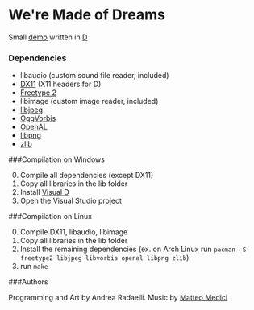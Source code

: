 We're Made of Dreams
=================

Small [demo](http://en.wikipedia.org/wiki/Demo_%28computer_programming%29) written in [D](http://dlang.org)

### Dependencies

* libaudio (custom sound file reader, included)
* [DX11](https://github.com/D-Programming-Deimos/libX11) (X11 headers for D)
* [Freetype 2](http://www.freetype.org)
* libimage (custom image reader, included)
* [libjpeg](http://www.ijg.org)
* [OggVorbis](http://xiph.org/vorbis)
* [OpenAL](http://www.openal.org)
* [libpng](http://www.libpng.org)
* [zlib](http://www.zlib.net)

###Compilation on Windows

0. Compile all dependencies (except DX11)
1. Copy all libraries in the lib folder
1. Install [Visual D](http://rainers.github.io/visuald)
2. Open the Visual Studio project

###Compilation on Linux

0. Compile DX11, libaudio, libimage
1. Copy all libraries in the lib folder
2. Install the remaining dependencies (ex. on Arch Linux run `pacman -S freetype2 libjpeg libvorbis openal libpng zlib`)
3. run `make`


###Authors

Programming and Art by Andrea Radaelli.
Music by [Matteo Medici](https://soundcloud.com/lnks)

